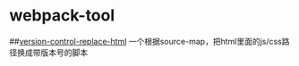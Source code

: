 # webpack-tool
##[version-control-replace-html](https://github.com/liyincheng/webpack-tool/tree/master/version-control-replace-html)
一个根据source-map，把html里面的js/css路径换成带版本号的脚本

    
